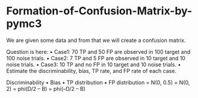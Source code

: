 # Formation-of-Confusion-Matrix-by-pymc3

We are given some data and from that we will create a confusion matrix.

Question is here:
• Case1: 70 TP and 50 FP are observed in 100 target and 100 noise 
trials. 
• Case2: 7 TP and 5 FP are observed in 10 target and 10 noise trials. 
• Case3: 10 TP and no FP in 10 target and 10 noise trials. 
• Estimate the discriminability, bias, TP rate, and FP rate of each case.

Discriminability
• Bias
• TP distribution
• FP distribution
= N(0, 0.5)
= N(0, 2)
= phi(D/2 – B)
= phi(–D/2 – B)
